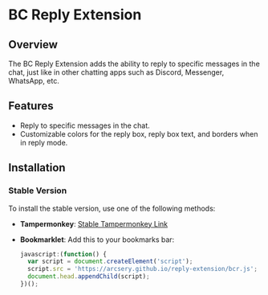 # BC Reply Extension

## Overview

The BC Reply Extension adds the ability to reply to specific messages in the chat, just like in other chatting apps such
as Discord, Messenger, WhatsApp, etc.

## Features

- Reply to specific messages in the chat.
- Customizable colors for the reply box, reply box text, and borders when in reply mode.

## Installation

### Stable Version

To install the stable version, use one of the following methods:

- **Tampermonkey**: [Stable Tampermonkey Link](https://github.com/Arcsery/reply-extension/raw/gh-pages/BCR-1.user.js)
- **Bookmarklet**: Add this to your bookmarks bar:

  ```javascript
  javascript:(function() { 
    var script = document.createElement('script'); 
    script.src = 'https://arcsery.github.io/reply-extension/bcr.js'; 
    document.head.appendChild(script); 
  })();
